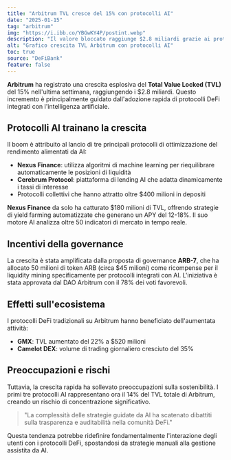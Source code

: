 ```yaml
---
title: "Arbitrum TVL cresce del 15% con protocolli AI"
date: "2025-01-15"
tag: "arbitrum"
img: "https://i.ibb.co/YBGwKY4P/postint.webp"
description: "Il valore bloccato raggiunge $2.8 miliardi grazie ai protocolli DeFi AI"
alt: "Grafico crescita TVL Arbitrum con protocolli AI"
toc: true
source: "DeFiBank"
feature: false
---
```


**Arbitrum** ha registrato una crescita esplosiva del **Total Value Locked (TVL)** del 15% nell'ultima settimana, raggiungendo i $2.8 miliardi. Questo incremento è principalmente guidato dall'adozione rapida di protocolli DeFi integrati con l'intelligenza artificiale.

## Protocolli AI trainano la crescita

Il boom è attribuito al lancio di tre principali protocolli di ottimizzazione del rendimento alimentati da AI:

- **Nexus Finance**: utilizza algoritmi di machine learning per riequilibrare automaticamente le posizioni di liquidità
- **Cerebrum Protocol**: piattaforma di lending AI che adatta dinamicamente i tassi di interesse
- Protocolli collettivi che hanno attratto oltre $400 milioni in depositi

**Nexus Finance** da solo ha catturato $180 milioni di TVL, offrendo strategie di yield farming automatizzate che generano un APY del 12-18%. Il suo motore AI analizza oltre 50 indicatori di mercato in tempo reale.

## Incentivi della governance

La crescita è stata amplificata dalla proposta di governance **ARB-7**, che ha allocato 50 milioni di token ARB (circa $45 milioni) come ricompense per il liquidity mining specificamente per protocolli integrati con AI. L'iniziativa è stata approvata dal DAO Arbitrum con il 78% dei voti favorevoli.

## Effetti sull'ecosistema

I protocolli DeFi tradizionali su Arbitrum hanno beneficiato dell'aumentata attività:
- **GMX**: TVL aumentato del 22% a $520 milioni
- **Camelot DEX**: volume di trading giornaliero cresciuto del 35%

## Preoccupazioni e rischi

Tuttavia, la crescita rapida ha sollevato preoccupazioni sulla sostenibilità. I primi tre protocolli AI rappresentano ora il 14% del TVL totale di Arbitrum, creando un rischio di concentrazione significativo.

> "La complessità delle strategie guidate da AI ha scatenato dibattiti sulla trasparenza e auditabilità nella comunità DeFi."

Questa tendenza potrebbe ridefinire fondamentalmente l'interazione degli utenti con i protocolli DeFi, spostandosi da strategie manuali alla gestione assistita da AI.